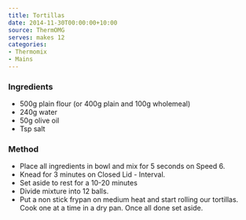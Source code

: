 ```yaml
---
title: Tortillas
date: 2014-11-30T00:00:00+10:00
source: ThermOMG
serves: makes 12
categories:
- Thermomix
- Mains
---
```











### Ingredients

* 500g plain flour (or 400g plain and 100g wholemeal)
* 240g water
* 50g olive oil
* Tsp salt

### Method

* Place all ingredients in bowl and mix for 5 seconds on Speed 6.  
* Knead for 3 minutes on Closed Lid - Interval.
* Set aside to rest for a 10-20 minutes
* Divide mixture into 12 balls.  
* Put a non stick frypan on medium heat and start rolling our tortillas. Cook one at a time in a dry pan.  Once all done set aside.
